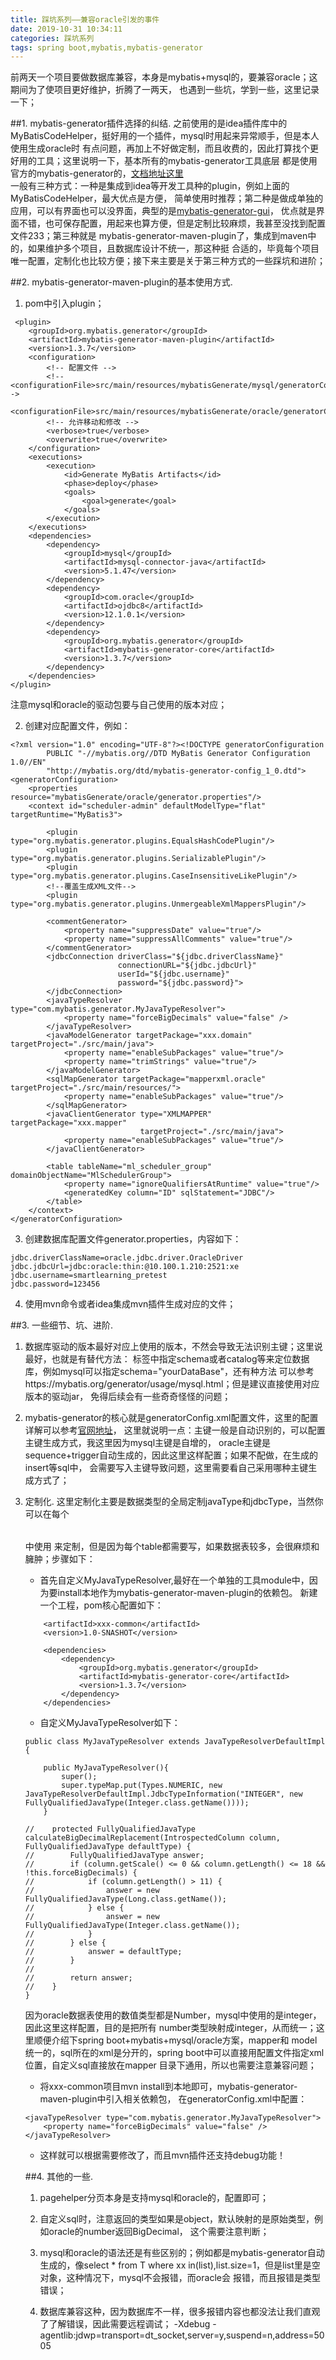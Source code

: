 ```yaml
---
title: 踩坑系列——兼容oracle引发的事件
date: 2019-10-31 10:34:11
categories: 踩坑系列
tags: spring boot,mybatis,mybatis-generator
---
```


前两天一个项目要做数据库兼容，本身是mybatis+mysql的，要兼容oracle；这期间为了使项目更好维护，折腾了一两天，
也遇到一些坑，学到一些，这里记录一下；

##1. mybatis-generator插件选择的纠结.
   之前使用的是idea插件库中的MyBatisCodeHelper，挺好用的一个插件，mysql时用起来异常顺手，但是本人使用生成oracle时
有点问题，再加上不好做定制，而且收费的，因此打算找个更好用的工具；这里说明一下，基本所有的mybatis-generator工具底层
都是使用官方的mybatis-generator的，[文档地址这里](https://mybatis.org/generator/index.html)
<br>
   一般有三种方式：一种是集成到idea等开发工具种的plugin，例如上面的MyBatisCodeHelper，最大优点是方便，
简单使用时推荐；第二种是做成单独的应用，可以有界面也可以没界面，典型的是[mybatis-generator-gui](https://github.com/zouzg/mybatis-generator-gui)，
优点就是界面不错，也可保存配置，用起来也算方便，但是定制比较麻烦，我甚至没找到配置文件233；第三种就是
mybatis-generator-maven-plugin了，集成到maven中的，如果维护多个项目，且数据库设计不统一，那这种挺
合适的，毕竟每个项目唯一配置，定制化也比较方便；接下来主要是关于第三种方式的一些踩坑和进阶；

##2. mybatis-generator-maven-plugin的基本使用方式.
1. pom中引入plugin；
```
 <plugin>
    <groupId>org.mybatis.generator</groupId>
    <artifactId>mybatis-generator-maven-plugin</artifactId>
    <version>1.3.7</version>
    <configuration>
        <!-- 配置文件 -->
        <!--<configurationFile>src/main/resources/mybatisGenerate/mysql/generatorConfig.xml</configurationFile>-->
        <configurationFile>src/main/resources/mybatisGenerate/oracle/generatorConfig.xml</configurationFile>
        <!-- 允许移动和修改 -->
        <verbose>true</verbose>
        <overwrite>true</overwrite>
    </configuration>
    <executions>
        <execution>
            <id>Generate MyBatis Artifacts</id>
            <phase>deploy</phase>
            <goals>
                <goal>generate</goal>
            </goals>
        </execution>
    </executions>
    <dependencies>
        <dependency>
            <groupId>mysql</groupId>
            <artifactId>mysql-connector-java</artifactId>
            <version>5.1.47</version>
        </dependency>
        <dependency>
            <groupId>com.oracle</groupId>
            <artifactId>ojdbc8</artifactId>
            <version>12.1.0.1</version>
        </dependency>
        <dependency>
            <groupId>org.mybatis.generator</groupId>
            <artifactId>mybatis-generator-core</artifactId>
            <version>1.3.7</version>
        </dependency>
    </dependencies>
</plugin>
```
注意mysql和oracle的驱动包要与自己使用的版本对应；

2. 创建对应<configurationFile>配置文件，例如：
```
<?xml version="1.0" encoding="UTF-8"?><!DOCTYPE generatorConfiguration
        PUBLIC "-//mybatis.org//DTD MyBatis Generator Configuration 1.0//EN"
        "http://mybatis.org/dtd/mybatis-generator-config_1_0.dtd">
<generatorConfiguration>
    <properties resource="mybatisGenerate/oracle/generator.properties"/>
    <context id="scheduler-admin" defaultModelType="flat" targetRuntime="MyBatis3">

        <plugin type="org.mybatis.generator.plugins.EqualsHashCodePlugin"/>
        <plugin type="org.mybatis.generator.plugins.SerializablePlugin"/>
        <plugin type="org.mybatis.generator.plugins.CaseInsensitiveLikePlugin"/>
        <!--覆盖生成XML文件-->
        <plugin type="org.mybatis.generator.plugins.UnmergeableXmlMappersPlugin"/>

        <commentGenerator>
            <property name="suppressDate" value="true"/>
            <property name="suppressAllComments" value="true"/>
        </commentGenerator>
        <jdbcConnection driverClass="${jdbc.driverClassName}"
                        connectionURL="${jdbc.jdbcUrl}"
                        userId="${jdbc.username}"
                        password="${jdbc.password}">
        </jdbcConnection>
        <javaTypeResolver type="com.mybatis.generator.MyJavaTypeResolver">
            <property name="forceBigDecimals" value="false" />
        </javaTypeResolver>
        <javaModelGenerator targetPackage="xxx.domain" targetProject="./src/main/java">
            <property name="enableSubPackages" value="true"/>
            <property name="trimStrings" value="true"/>
        </javaModelGenerator>
        <sqlMapGenerator targetPackage="mapperxml.oracle" targetProject="./src/main/resources/">
            <property name="enableSubPackages" value="true"/>
        </sqlMapGenerator>
        <javaClientGenerator type="XMLMAPPER" targetPackage="xxx.mapper"
                             targetProject="./src/main/java">
            <property name="enableSubPackages" value="true"/>
        </javaClientGenerator>

        <table tableName="ml_scheduler_group" domainObjectName="MlSchedulerGroup">
            <property name="ignoreQualifiersAtRuntime" value="true"/>
            <generatedKey column="ID" sqlStatement="JDBC"/>
        </table>
    </context>
</generatorConfiguration>
```

3. 创建数据库配置文件generator.properties，内容如下：
```
jdbc.driverClassName=oracle.jdbc.driver.OracleDriver
jdbc.jdbcUrl=jdbc:oracle:thin:@10.100.1.210:2521:xe
jdbc.username=smartlearning_pretest
jdbc.password=123456
```

4. 使用mvn命令或者idea集成mvn插件生成对应的文件；

##3. 一些细节、坑、进阶.
1. 数据库驱动的版本最好对应上使用的版本，不然会导致无法识别主键；这里说最好，也就是有替代方法：<table>
标签中指定schema或者catalog等来定位数据库，例如mysql可以指定schema="yourDataBase"，还有种方法
可以参考https://mybatis.org/generator/usage/mysql.html；但是建议直接使用对应版本的驱动jar，
免得后续会有一些奇奇怪怪的问题；

2. mybatis-generator的核心就是generatorConfig.xml配置文件，这里的配置详解可以参考[官网地址](https://mybatis.org/generator/index.html)，
这里就说明一点：主键一般是自动识别的，<generatedKey>可以配置主键生成方式，我这里因为mysql主键是自增的，
oracle主键是sequence+trigger自动生成的，因此这里这样配置；如果不配做，在生成的insert等sql中，
会需要写入主键导致问题，这里需要看自己采用哪种主键生成方式了；

3. 定制化. 这里定制化主要是数据类型的全局定制javaType和jdbcType，当然你可以在每个<table>中使用<columnOverride>
来定制，但是因为每个table都需要写，如果数据表较多，会很麻烦和臃肿；步骤如下：
* 首先自定义MyJavaTypeResolver,最好在一个单独的工具module中，因为要install本地作为mybatis-generator-maven-plugin的依赖包。
新建一个工程，pom核心配置如下：
```
    <artifactId>xxx-common</artifactId>
    <version>1.0-SNASHOT</version>

    <dependencies>
        <dependency>
            <groupId>org.mybatis.generator</groupId>
            <artifactId>mybatis-generator-core</artifactId>
            <version>1.3.7</version>
        </dependency>
    </dependencies>
```

* 自定义MyJavaTypeResolver如下：
```
public class MyJavaTypeResolver extends JavaTypeResolverDefaultImpl {

    public MyJavaTypeResolver(){
        super();
        super.typeMap.put(Types.NUMERIC, new JavaTypeResolverDefaultImpl.JdbcTypeInformation("INTEGER", new FullyQualifiedJavaType(Integer.class.getName())));
    }

//    protected FullyQualifiedJavaType calculateBigDecimalReplacement(IntrospectedColumn column, FullyQualifiedJavaType defaultType) {
//        FullyQualifiedJavaType answer;
//        if (column.getScale() <= 0 && column.getLength() <= 18 && !this.forceBigDecimals) {
//            if (column.getLength() > 11) {
//                answer = new FullyQualifiedJavaType(Long.class.getName());
//            } else {
//                answer = new FullyQualifiedJavaType(Integer.class.getName());
//            }
//        } else {
//            answer = defaultType;
//        }
//
//        return answer;
//    }
}
```
因为oracle数据表使用的数值类型都是Number，mysql中使用的是integer，因此这里这样配置，目的是把所有
number类型映射成integer，从而统一；这里顺便介绍下spring boot+mybatis+mysql/oracle方案，mapper和
model统一的，sql所在的xml是分开的，spring boot中可以直接用配置文件指定xml位置，自定义sql直接放在mapper
目录下通用，所以也需要注意兼容问题；

* 将xxx-common项目mvn install到本地即可，mybatis-generator-maven-plugin中引入相关依赖包，
在generatorConfig.xml中配置：
```
<javaTypeResolver type="com.mybatis.generator.MyJavaTypeResolver">
    <property name="forceBigDecimals" value="false" />
</javaTypeResolver>
```

* 这样就可以根据需要修改了，而且mvn插件还支持debug功能！

##4. 其他的一些.
1. pagehelper分页本身是支持mysql和oracle的，配置即可；

2. 自定义sql时，注意返回的类型如果是object，默认映射的是原始类型，例如oracle的number返回BigDecimal，
这个需要注意判断；

3. mysql和oracle的语法还是有些区别的；例如都是mybatis-generator自动生成的，像select * from
T where xx in(list),list.size=1，但是list里是空对象，这种情况下，mysql不会报错，而oracle会
报错，而且报错是类型错误；

4. 数据库兼容这种，因为数据库不一样，很多报错内容也都没法让我们直观了了解错误，因此需要远程调试；
-Xdebug -agentlib:jdwp=transport=dt_socket,server=y,suspend=n,address=5005